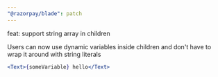 ```yaml
---
"@razorpay/blade": patch
---
```


feat: support string array in children

Users can now use dynamic variables inside children and don't have to wrap it around with string literals
```jsx
<Text>{someVariable} hello</Text>
```
